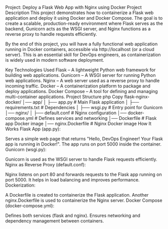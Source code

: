 Project: Deploy a Flask Web App with Nginx using Docker
Project Description
This project demonstrates how to containerize a Flask web application and deploy it using Docker and Docker Compose. The goal is to create a scalable, production-ready environment where Flask serves as the backend, Gunicorn acts as the WSGI server, and Nginx functions as a reverse proxy to handle requests efficiently.

By the end of this project, you will have a fully functional web application running in Docker containers, accessible via http://localhost (or a cloud server). This is an essential skill for DevOps engineers, as containerization is widely used in modern software deployment.

Key Technologies Used
Flask – A lightweight Python web framework for building web applications.
Gunicorn – A WSGI server for running Python web applications.
Nginx – A web server used as a reverse proxy to handle incoming traffic.
Docker – A containerization platform to package and deploy applications.
Docker Compose – A tool for defining and managing multi-container applications.
Project Structure
php
Copy
flask-nginx-docker/
│── app/
│   ├── app.py            # Main Flask application
│   ├── requirements.txt   # Dependencies
│   ├── wsgi.py           # Entry point for Gunicorn
│── nginx/
│   ├── default.conf      # Nginx configuration
│── docker-compose.yml    # Defines services and networking
│── Dockerfile            # Flask app Docker image
│── nginx.Dockerfile      # Nginx Docker image
How It Works
Flask App (app.py):

Serves a simple web page that returns "Hello, DevOps Engineer! Your Flask app is running in Docker!".
The app runs on port 5000 inside the container.
Gunicorn (wsgi.py):

Gunicorn is used as the WSGI server to handle Flask requests efficiently.
Nginx as Reverse Proxy (default.conf):

Nginx listens on port 80 and forwards requests to the Flask app running on port 5000.
It helps in load balancing and improves performance.
Dockerization:

A Dockerfile is created to containerize the Flask application.
Another nginx.Dockerfile is used to containerize the Nginx server.
Docker Compose (docker-compose.yml):

Defines both services (flask and nginx).
Ensures networking and dependency management between containers.
